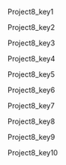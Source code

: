 Project8_key1


Project8_key2


Project8_key3


Project8_key4


Project8_key5


Project8_key6


Project8_key7


Project8_key8


Project8_key9


Project8_key10
